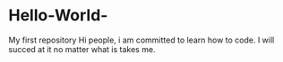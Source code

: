 # Hello-World-
My first repository 
Hi people, i am committed to learn how to code. 
I will succed at it no matter what is takes me. 
